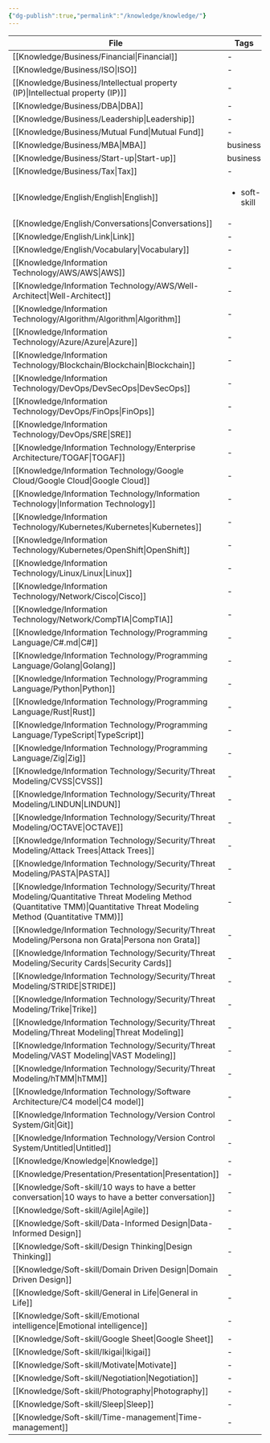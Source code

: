 ```yaml
---
{"dg-publish":true,"permalink":"/knowledge/knowledge/"}
---
```


| File                                                                                                                                                                            | Tags                         |
| ------------------------------------------------------------------------------------------------------------------------------------------------------------------------------- | ---------------------------- |
| [[Knowledge/Business/Financial\|Financial]]                                                                                                                                  | \-                           |
| [[Knowledge/Business/ISO\|ISO]]                                                                                                                                              | \-                           |
| [[Knowledge/Business/Intellectual property (IP)\|Intellectual property (IP)]]                                                                                                | \-                           |
| [[Knowledge/Business/DBA\|DBA]]                                                                                                                                              | \-                           |
| [[Knowledge/Business/Leadership\|Leadership]]                                                                                                                                | \-                           |
| [[Knowledge/Business/Mutual Fund\|Mutual Fund]]                                                                                                                              | \-                           |
| [[Knowledge/Business/MBA\|MBA]]                                                                                                                                              | business                     |
| [[Knowledge/Business/Start-up\|Start-up]]                                                                                                                                    | business                     |
| [[Knowledge/Business/Tax\|Tax]]                                                                                                                                              | \-                           |
| [[Knowledge/English/English\|English]]                                                                                                                                       | <ul><li>soft-skill</li></ul> |
| [[Knowledge/English/Conversations\|Conversations]]                                                                                                                           | \-                           |
| [[Knowledge/English/Link\|Link]]                                                                                                                                             | \-                           |
| [[Knowledge/English/Vocabulary\|Vocabulary]]                                                                                                                                 | \-                           |
| [[Knowledge/Information Technology/AWS/AWS\|AWS]]                                                                                                                            | \-                           |
| [[Knowledge/Information Technology/AWS/Well-Architect\|Well-Architect]]                                                                                                      | \-                           |
| [[Knowledge/Information Technology/Algorithm/Algorithm\|Algorithm]]                                                                                                          | \-                           |
| [[Knowledge/Information Technology/Azure/Azure\|Azure]]                                                                                                                      | \-                           |
| [[Knowledge/Information Technology/Blockchain/Blockchain\|Blockchain]]                                                                                                       | \-                           |
| [[Knowledge/Information Technology/DevOps/DevSecOps\|DevSecOps]]                                                                                                             | \-                           |
| [[Knowledge/Information Technology/DevOps/FinOps\|FinOps]]                                                                                                                   | \-                           |
| [[Knowledge/Information Technology/DevOps/SRE\|SRE]]                                                                                                                         | \-                           |
| [[Knowledge/Information Technology/Enterprise Architecture/TOGAF\|TOGAF]]                                                                                                    | \-                           |
| [[Knowledge/Information Technology/Google Cloud/Google Cloud\|Google Cloud]]                                                                                                 | \-                           |
| [[Knowledge/Information Technology/Information Technology\|Information Technology]]                                                                                          | \-                           |
| [[Knowledge/Information Technology/Kubernetes/Kubernetes\|Kubernetes]]                                                                                                       | \-                           |
| [[Knowledge/Information Technology/Kubernetes/OpenShift\|OpenShift]]                                                                                                         | \-                           |
| [[Knowledge/Information Technology/Linux/Linux\|Linux]]                                                                                                                      | \-                           |
| [[Knowledge/Information Technology/Network/Cisco\|Cisco]]                                                                                                                    | \-                           |
| [[Knowledge/Information Technology/Network/CompTIA\|CompTIA]]                                                                                                                | \-                           |
| [[Knowledge/Information Technology/Programming Language/C#.md\|C#]]                                                                                                             | \-                           |
| [[Knowledge/Information Technology/Programming Language/Golang\|Golang]]                                                                                                     | \-                           |
| [[Knowledge/Information Technology/Programming Language/Python\|Python]]                                                                                                     | \-                           |
| [[Knowledge/Information Technology/Programming Language/Rust\|Rust]]                                                                                                         | \-                           |
| [[Knowledge/Information Technology/Programming Language/TypeScript\|TypeScript]]                                                                                             | \-                           |
| [[Knowledge/Information Technology/Programming Language/Zig\|Zig]]                                                                                                           | \-                           |
| [[Knowledge/Information Technology/Security/Threat Modeling/CVSS\|CVSS]]                                                                                                     | \-                           |
| [[Knowledge/Information Technology/Security/Threat Modeling/LINDUN\|LINDUN]]                                                                                                 | \-                           |
| [[Knowledge/Information Technology/Security/Threat Modeling/OCTAVE\|OCTAVE]]                                                                                                 | \-                           |
| [[Knowledge/Information Technology/Security/Threat Modeling/Attack Trees\|Attack Trees]]                                                                                     | \-                           |
| [[Knowledge/Information Technology/Security/Threat Modeling/PASTA\|PASTA]]                                                                                                   | \-                           |
| [[Knowledge/Information Technology/Security/Threat Modeling/Quantitative Threat Modeling Method (Quantitative TMM)\|Quantitative Threat Modeling Method (Quantitative TMM)]] | \-                           |
| [[Knowledge/Information Technology/Security/Threat Modeling/Persona non Grata\|Persona non Grata]]                                                                           | \-                           |
| [[Knowledge/Information Technology/Security/Threat Modeling/Security Cards\|Security Cards]]                                                                                 | \-                           |
| [[Knowledge/Information Technology/Security/Threat Modeling/STRIDE\|STRIDE]]                                                                                                 | \-                           |
| [[Knowledge/Information Technology/Security/Threat Modeling/Trike\|Trike]]                                                                                                   | \-                           |
| [[Knowledge/Information Technology/Security/Threat Modeling/Threat Modeling\|Threat Modeling]]                                                                               | \-                           |
| [[Knowledge/Information Technology/Security/Threat Modeling/VAST Modeling\|VAST Modeling]]                                                                                   | \-                           |
| [[Knowledge/Information Technology/Security/Threat Modeling/hTMM\|hTMM]]                                                                                                     | \-                           |
| [[Knowledge/Information Technology/Software Architecture/C4 model\|C4 model]]                                                                                                | \-                           |
| [[Knowledge/Information Technology/Version Control System/Git\|Git]]                                                                                                         | \-                           |
| [[Knowledge/Information Technology/Version Control System/Untitled\|Untitled]]                                                                                               | \-                           |
| [[Knowledge/Knowledge\|Knowledge]]                                                                                                                                           | \-                           |
| [[Knowledge/Presentation/Presentation\|Presentation]]                                                                                                                        | \-                           |
| [[Knowledge/Soft-skill/10 ways to have a better conversation\|10 ways to have a better conversation]]                                                                        | \-                           |
| [[Knowledge/Soft-skill/Agile\|Agile]]                                                                                                                                        | \-                           |
| [[Knowledge/Soft-skill/Data-Informed Design\|Data-Informed Design]]                                                                                                          | \-                           |
| [[Knowledge/Soft-skill/Design Thinking\|Design Thinking]]                                                                                                                    | \-                           |
| [[Knowledge/Soft-skill/Domain Driven Design\|Domain Driven Design]]                                                                                                          | \-                           |
| [[Knowledge/Soft-skill/General in Life\|General in Life]]                                                                                                                    | \-                           |
| [[Knowledge/Soft-skill/Emotional intelligence\|Emotional intelligence]]                                                                                                      | \-                           |
| [[Knowledge/Soft-skill/Google Sheet\|Google Sheet]]                                                                                                                          | \-                           |
| [[Knowledge/Soft-skill/Ikigai\|Ikigai]]                                                                                                                                      | \-                           |
| [[Knowledge/Soft-skill/Motivate\|Motivate]]                                                                                                                                  | \-                           |
| [[Knowledge/Soft-skill/Negotiation\|Negotiation]]                                                                                                                            | \-                           |
| [[Knowledge/Soft-skill/Photography\|Photography]]                                                                                                                            | \-                           |
| [[Knowledge/Soft-skill/Sleep\|Sleep]]                                                                                                                                        | \-                           |
| [[Knowledge/Soft-skill/Time-management\|Time-management]]                                                                                                                    | \-                           |

